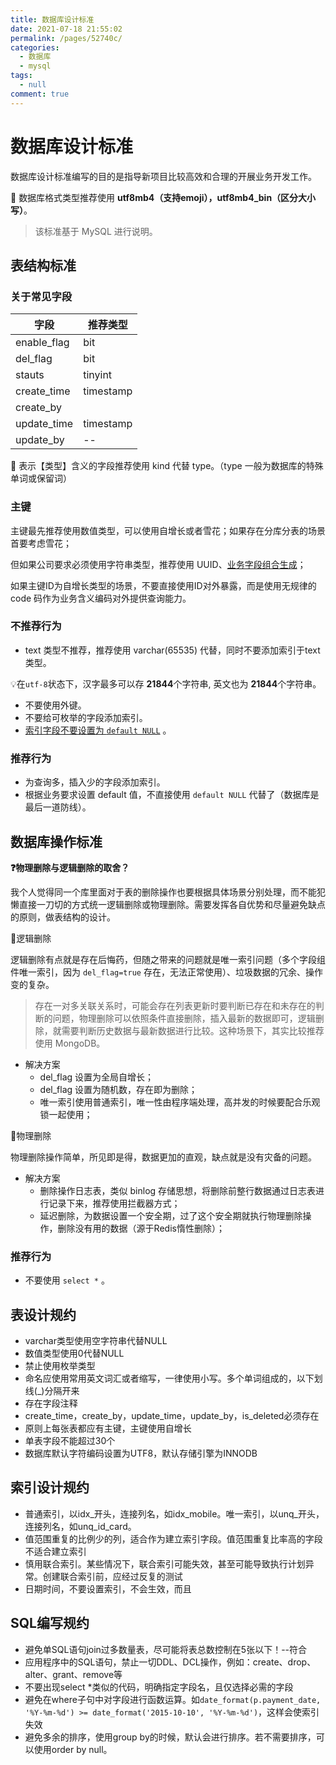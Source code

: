 ```yaml
---
title: 数据库设计标准
date: 2021-07-18 21:55:02
permalink: /pages/52740c/
categories: 
  - 数据库
  - mysql
tags: 
  - null
comment: true
---
```

# 数据库设计标准

数据库设计标准编写的目的是指导新项目比较高效和合理的开展业务开发工作。

📣 数据库格式类型推荐使用 **utf8mb4（支持emoji），utf8mb4_bin（区分大小写）**。

> 该标准基于 MySQL 进行说明。

## 表结构标准

### 关于常见字段

| 字段        | 推荐类型  |
| ----------- | --------- |
| enable_flag | bit       |
| del_flag    | bit       |
| stauts      | tinyint   |
| create_time | timestamp |
| create_by   |           |
| update_time | timestamp |
| update_by   | --        |

📣 表示【类型】含义的字段推荐使用 kind 代替 type。（type 一般为数据库的特殊单词或保留词）

### 主键

主键最先推荐使用数值类型，可以使用自增长或者雪花；如果存在分库分表的场景首要考虑雪花；

但如果公司要求必须使用字符串类型，推荐使用 UUID、<u>业务字段组合生成</u>；

如果主键ID为自增长类型的场景，不要直接使用ID对外暴露，而是使用无规律的 code 码作为业务含义编码对外提供查询能力。

### 不推荐行为

- text 类型不推荐，推荐使用 varchar(65535) 代替，同时不要添加索引于text类型。

💡在`utf-8`状态下，汉字最多可以存 **21844**个字符串, 英文也为 **21844**个字符串。

- 不要使用外键。
- 不要给可枚举的字段添加索引。
- [索引字段不要设置为 `default NULL`](https://segmentfault.com/a/1190000009540449) 。

### 推荐行为

- 为查询多，插入少的字段添加索引。
- 根据业务要求设置 default 值，不直接使用 `default NULL` 代替了（数据库是最后一道防线）。

## 数据库操作标准

**❓物理删除与逻辑删除的取舍？**

我个人觉得同一个库里面对于表的删除操作也要根据具体场景分别处理，而不能犯懒直接一刀切的方式统一逻辑删除或物理删除。需要发挥各自优势和尽量避免缺点的原则，做表结构的设计。

🔅逻辑删除

逻辑删除有点就是存在后悔药，但随之带来的问题就是唯一索引问题（多个字段组件唯一索引，因为 `del_flag=true` 存在，无法正常使用）、垃圾数据的冗余、操作变的复杂。

> 存在一对多关联关系时，可能会存在列表更新时要判断已存在和未存在的判断的问题，物理删除可以依照条件直接删除，插入最新的数据即可，逻辑删除，就需要判断历史数据与最新数据进行比较。这种场景下，其实比较推荐使用 MongoDB。

- 解决方案
  - del_flag 设置为全局自增长；
  - del_flag 设置为随机数，存在即为删除；
  - 唯一索引使用普通索引，唯一性由程序端处理，高并发的时候要配合乐观锁一起使用；

🔅物理删除

物理删除操作简单，所见即是得，数据更加的直观，缺点就是没有灾备的问题。

- 解决方案
  - 删除操作日志表，类似 binlog 存储思想，将删除前整行数据通过日志表进行记录下来，推荐使用拦截器方式；
  - 延迟删除，为数据设置一个安全期，过了这个安全期就执行物理删除操作，删除没有用的数据（源于Redis惰性删除）；

### 推荐行为

- 不要使用 `select *` 。







## 表设计规约

- varchar类型使用空字符串代替NULL
- 数值类型使用0代替NULL
- 禁止使用枚举类型
- 命名应使用常用英文词汇或者缩写，一律使用小写。多个单词组成的，以下划线(_)分隔开来
- 存在字段注释
- create_time，create_by，update_time，update_by，is_deleted必须存在
- 原则上每张表都应有主键，主键使用自增长
- 单表字段不能超过30个
- 数据库默认字符编码设置为UTF8，默认存储引擎为INNODB

## 索引设计规约

- 普通索引，以idx_开头，连接列名，如idx_mobile。唯一索引，以unq_开头，连接列名，如unq_id_card。
- 值范围重复的比例少的列，适合作为建立索引字段。值范围重复比率高的字段不适合建立索引
- 慎用联合索引。某些情况下，联合索引可能失效，甚至可能导致执行计划异常。创建联合索引前，应经过反复的测试
- 日期时间，不要设置索引，不会生效，而且

## SQL编写规约

- 避免单SQL语句join过多数量表，尽可能将表总数控制在5张以下！--符合
- 应用程序中的SQL语句，禁止一切DDL、DCL操作，例如：create、drop、alter、grant、remove等
- 不要出现select *类似的代码，明确指定字段名，且仅选择必需的字段
- 避免在where子句中对字段进行函数运算。如`date_format(p.payment_date, '%Y-%m-%d') >= date_format('2015-10-10', '%Y-%m-%d')`，这样会使索引失效
- 避免多余的排序，使用group by的时候，默认会进行排序。若不需要排序，可以使用order by null。


